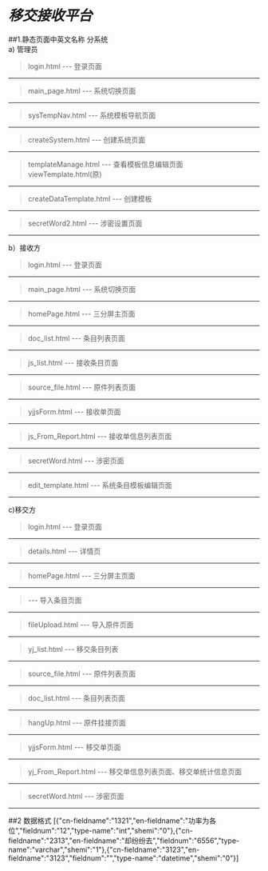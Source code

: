 *移交接收平台*
============================

##1.静态页面中英文名称
分系统<br/>
a) 管理员
>login.html --- 登录页面<br/>
---------------------------------------------
>main_page.html --- 系统切换页面<br/>
---------------------------------------------
>sysTempNav.html --- 系统模板导航页面<br/>
---------------------------------------------
>createSystem.html --- 创建系统页面<br/>
---------------------------------------------
>templateManage.html --- 查看模板信息编辑页面<br/> viewTemplate.html(原)
---------------------------------------------
>createDataTemplate.html --- 创建模板<br/>
---------------------------------------------
>secretWord2.html --- 涉密设置页面<br/>
---------------------------------------------
b）接收方
>login.html --- 登录页面<br/>
---------------------------------------------
>main_page.html --- 系统切换页面<br/>
---------------------------------------------
>homePage.html --- 三分屏主页面<br/>
---------------------------------------------
>doc_list.html --- 条目列表页面<br/>
---------------------------------------------
>js_list.html --- 接收条目页面<br/>
---------------------------------------------
>source_file.html --- 原件列表页面<br/>
------ ---------------------------------------
>yjjsForm.html --- 接收单页面<br/>
---------------------------------------------
>js_From_Report.html --- 接收单信息列表页面<br/>
---------------------------------------------
>secretWord.html --- 涉密页面<br/>
---------------------------------------------
>edit_template.html --- 系统条目模板编辑页面<br/>
---------------------------------------------

c)移交方
>login.html --- 登录页面<br/>
---------------------------------------------
>details.html --- 详情页<br/>
---------------------------------------------
>homePage.html --- 三分屏主页面<br/>
---------------------------------------------
> --- 导入条目页面<br/>
---------------------------------------------
>fileUpload.html  --- 导入原件页面<br/>
---------------------------------------------
>yj_list.html --- 移交条目列表<br/>
---------------------------------------------
>source_file.html --- 原件列表页面<br/>
------ ---------------------------------------
> doc_list.html --- 条目列表页面<br/>
---------------------------------------------
>hangUp.html --- 原件挂接页面<br/>
---------------------------------------------
>yjjsForm.html --- 移交单页面<br/>
---------------------------------------------
>yj_From_Report.html --- 移交单信息列表页面、移交单统计信息页面<br/>
---------------------------------------------
>secretWord.html --- 涉密页面<br/>
---------------------------------------------

##2 数据格式
[{"cn-fieldname":"1321","en-fieldname":"功率为各位","fieldnum":"12","type-name":"int","shemi":"0"},{"cn-fieldname":"2313","en-fieldname":"却纷纷去","fieldnum":"6556","type-name":"varchar","shemi":"1"},{"cn-fieldname":"3123","en-fieldname":"3123","fieldnum":"","type-name":"datetime","shemi":"0"}]